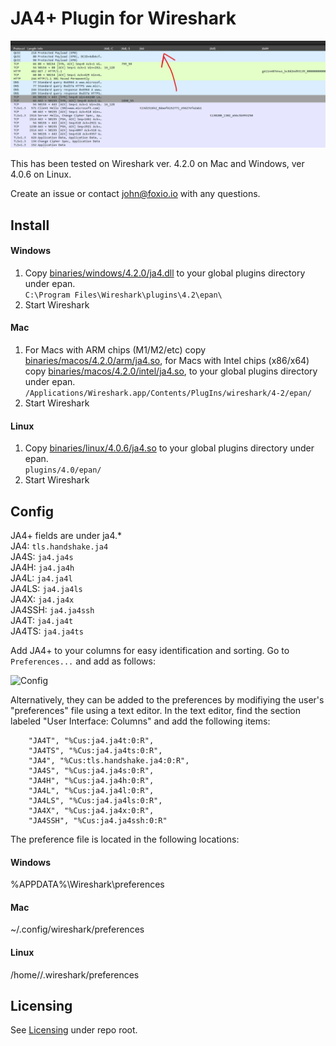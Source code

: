 # JA4+ Plugin for Wireshark

![JA4](https://github.com/FoxIO-LLC/ja4/blob/main/wireshark/screenshot.png)

This has been tested on Wireshark ver. 4.2.0 on Mac and Windows, ver 4.0.6 on Linux.

Create an issue or contact john@foxio.io with any questions.

## Install
#### Windows
1. Copy [binaries/windows/4.2.0/ja4.dll](https://github.com/FoxIO-LLC/ja4/blob/main/wireshark/binaries/windows/4.2.0/ja4.dll) to your global plugins directory under epan.  
```C:\Program Files\Wireshark\plugins\4.2\epan\```  
2. Start Wireshark

#### Mac
1. For Macs with ARM chips (M1/M2/etc) copy [binaries/macos/4.2.0/arm/ja4.so](https://github.com/FoxIO-LLC/ja4/blob/main/wireshark/binaries/macos/4.2.0/arm/ja4.so), for Macs with Intel chips (x86/x64) copy [binaries/macos/4.2.0/intel/ja4.so](https://github.com/FoxIO-LLC/ja4/blob/main/wireshark/binaries/macos/4.2.0/intel/ja4.so), to your global plugins directory under epan.  
```/Applications/Wireshark.app/Contents/PlugIns/wireshark/4-2/epan/```  
2. Start Wireshark

#### Linux
1. Copy [binaries/linux/4.0.6/ja4.so](https://github.com/FoxIO-LLC/ja4/blob/main/wireshark/binaries/linux/4.0.6/ja4.so) to your global plugins directory under epan.  
```plugins/4.0/epan/```  
2. Start Wireshark

## Config
JA4+ fields are under ja4.*  
JA4: ```tls.handshake.ja4```  
JA4S: ```ja4.ja4s```  
JA4H: ```ja4.ja4h```  
JA4L: ```ja4.ja4l```  
JA4LS: ```ja4.ja4ls```  
JA4X: ```ja4.ja4x```  
JA4SSH: ```ja4.ja4ssh```  
JA4T: ```ja4.ja4t```  
JA4TS: ```ja4.ja4ts```  

Add JA4+ to your columns for easy identification and sorting. Go to ```Preferences...``` and add as follows:

![Config](https://github.com/FoxIO-LLC/ja4/blob/main/wireshark/column-config.png)

Alternatively, they can be added to the preferences by modifiying the user's "preferences" file using a text editor. In the text editor, find the section labeled  "User Interface: Columns" and add the following items:
```
	"JA4T", "%Cus:ja4.ja4t:0:R",
	"JA4TS", "%Cus:ja4.ja4ts:0:R",
	"JA4", "%Cus:tls.handshake.ja4:0:R",
	"JA4S", "%Cus:ja4.ja4s:0:R",
	"JA4H", "%Cus:ja4.ja4h:0:R",
	"JA4L", "%Cus:ja4.ja4l:0:R",
	"JA4LS", "%Cus:ja4.ja4ls:0:R",
	"JA4X", "%Cus:ja4.ja4x:0:R",
	"JA4SSH", "%Cus:ja4.ja4ssh:0:R"
```

The preference file is located in the following locations:
#### Windows
%APPDATA%\Wireshark\preferences
#### Mac
~/.config/wireshark/preferences
#### Linux
/home/<username>/.wireshark/preferences

## Licensing
See [Licensing](https://github.com/FoxIO-LLC/ja4/tree/main#licensing) under repo root.
